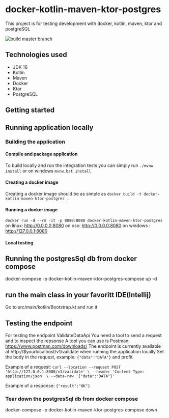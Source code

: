 # docker-kotlin-maven-ktor-postgres
This project is for testing development with docker, kotlin, maven, ktor and postgreSQL

[![build master branch](https://github.com/MikAoJk/docker-kotlin-maven-ktor-postgres/actions/workflows/build.yml/badge.svg?branch=master)](https://github.com/MikAoJk/docker-kotlin-maven-ktor-postgres/actions/workflows/build.yml)

## Technologies used
* JDK 16
* Kotlin
* Maven
* Docker
* Ktor
* PostgreSQL

## Getting started
## Running application locally

### Building the application
#### Compile and package application
To build locally and run the integration tests you can simply run `./mvnw install` or on windows 
`mvnw.bat install`

#### Creating a docker image
Creating a docker image should be as simple as `docker build -t docker-kotlin-maven-ktor-postgres .`

#### Running a docker image
`docker run -d --rm -it -p 8080:8080 docker-kotlin-maven-ktor-postgres`
on linux: http://0.0.0.0:8080
on osx: http://0.0.0.0:8080
on windows : http://127.0.0.1:8080

#### Local testing
## Running the postgresSql db from docker compose
docker-compose -p docker-kotlin-maven-ktor-postgres-compose up -d

## run the main class in your favoritt IDE(Intellij)
Go to src/main/kotlin/Bootstrap.kt and run it

## Testing the endpoint
For testing the endpoint ValidateDataApi
You need a tool to send a request and to inspect the repsonse
A tool you can use is Postman: https://www.postman.com/downloads/
The endpoint is currently available at http://$yourlocalhost/v1/validate when running the application locally 
Set the body in the request, example: `{"data":"DATA"}` and profit

Example of a request:
`curl --location --request POST 'http://127.0.0.1:8080/v1/validate' \
--header 'Content-Type: application/json' \
--data-raw '{"data":"DATA"}'`

Example of a response:
`{"result":"OK"}`

### Tear down the postgresSql db from docker compose
docker-compose -p docker-kotlin-maven-ktor-postgres-compose down
